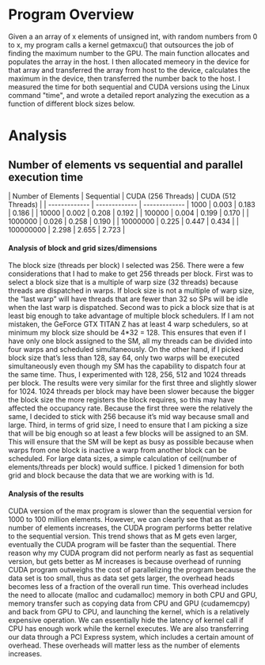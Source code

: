 # Program Overview
Given a an array of x elements of unsigned int, with random numbers from 0 to x, my program calls a kernel getmaxcu() that outsources the job of finding the maximum number to the GPU. The main function allocates and populates the array in the host. I then allocated memeory in the device for that array and transferred the array from host to the device, calculates the maximum in the device, then transferred the number back to the host. I measured the time for both sequential and CUDA versions using the Linux command "time", and wrote a detailed report analyzing the execution as a function of different block sizes below.

# Analysis


## Number of elements vs sequential and parallel execution time 
| Number of Elements  | Sequential | CUDA (256 Threads)  | CUDA (512 Threads)  |
| ------------- | ------------- | -------------
|      1000       | 0.003 | 0.183 | 0.186 |
|    10000  | 0.002 | 0.208 | 0.192 |
| 100000 | 	0.004 | 0.199 |	0.170 |
| 1000000 | 	0.026 | 	0.258 | 	0.190 |
| 10000000 | 0.225 | 0.447 | 	0.434 |
| 100000000 |	2.298 | 	2.655 | 2.723 |


#### Analysis of block and grid sizes/dimensions
The block size (threads per block) I selected was 256. There were a few considerations that I had to make to get 256 threads per block. First was to select a block size that is a multiple of warp size (32 threads) because threads are dispatched in warps. If block size is not a multiple of warp size, the “last warp” will have threads that are fewer than 32 so SPs will be idle when the last warp is dispatched. Second was to pick a block size that is at least big enough to take advantage of multiple block schedulers. If I am not mistaken, the GeForce GTX TITAN Z has at least 4 warp schedulers, so at minimum my block size should be 4*32 = 128. This ensures that even if I have only one block assigned to the SM, all my threads can be divided into four warps and scheduled simultaneously. On the other hand, if I picked block size that’s less than 128, say 64, only two warps will be executed simultaneously even though my SM has the capability to dispatch four at the same time. Thus, I experimented with 128, 256, 512 and 1024 threads per block. The results were very similar for the first three and slightly slower for 1024. 1024 threads per block may have been slower because the bigger the block size the more registers the block requires, so this may have affected the occupancy rate. Because the first three were the relatively the same, I decided to stick with 256 because it’s mid way because small and large. Third, in terms of grid size, I need to ensure that I am picking a size that will be big enough so at least a few blocks will be assigned to an SM. This will ensure that the SM will be kept as busy as possible because when warps from one block is inactive a warp from another block can be scheduled. For large data sizes, a simple calculation of ceil(number of elements/threads per block) would suffice. I picked 1 dimension for both grid and block because the data that we are working with is 1d.

#### Analysis of the results
CUDA version of the max program is slower than the sequential version for 1000 to 100 million elements. However, we can clearly see that as the number of elements increases, the CUDA program performs better relative to the sequential version. This trend shows that as M gets even larger, eventually the CUDA program will be faster than the sequential. There reason why my CUDA program did not perform nearly as fast as sequential version, but gets better as M increases is because overhead of running CUDA program outweighs the cost of parallelizing the program because the data set is too small, thus as data set gets larger, the overhead heads becomes less of a fraction of the overall run time. This overhead includes the need to allocate (malloc and cudamalloc) memory in both CPU and GPU, memory transfer such as copying data from CPU and GPU (cudamemcpy) and back from GPU to CPU, and launching the kernel, which is a relatively expensive operation. We can essentially hide the latency of kernel call if CPU has enough work while the kernel executes. We are also transferring our data through a PCI Express system, which includes a certain amount of overhead. These overheads will matter less as the number of elements increases.
